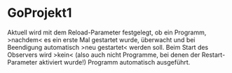 # GoProjekt1

Aktuell wird mit dem Reload-Parameter festgelegt, ob ein Programm, >nachdem< es ein erste Mal gestartet wurde, überwacht und bei Beendigung automatisch >neu gestartet< werden soll.
Beim Start des Observers wird >kein< (also auch nicht Programme, bei denen der Restart-Parameter aktiviert wurde!) Programm automatisch ausgeführt.
